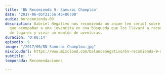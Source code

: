 ```yaml
---
title: 'BN Recomienda 9: Samurai Champloo'
date: '2017-06-05T21:56:43+00:00'
audio: bnrecomienda-09
description: Gabriel Negativo nos recomienda un anime (en serio) sobre dos samurais
  que acompañan a una jovencita en una búsqueda que los llevará a recorrer un montón
  de lugares y vivir un montón de aventuras.
duracion: '0:08:14'
episodio: 9
image: "/2017/06/BN Samurai Champloo.jpg"
mixcloudurl: https://www.mixcloud.com/balancenegativo/bn-recomienda-9-samurai-champloo/
subtitle: ''
temporada: Recomendaciones

---
```

